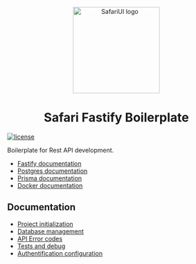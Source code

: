 <!-- markdownlint-disable-next-line -->
<p align="center">
    <img width="200" src="https://raw.githubusercontent.com/SafariLib/.github/main/assets/logo.png" alt="SafariUI logo">
</p>
<h1 align="center">Safari Fastify Boilerplate</h1>

[![license](https://img.shields.io/badge/license-MIT-blue.svg)](./LICENSE)

Boilerplate for Rest API development.

-   [Fastify documentation](https://fastify.dev/docs/latest/)
-   [Postgres documentation](https://www.postgresql.org/docs/)
-   [Prisma documentation](https://www.prisma.io/docs)
-   [Docker documentation](https://docs.docker.com/)

## Documentation

-   [Project initialization](./doc/initialization.md)
-   [Database management](./doc/prisma.md)
-   [API Error codes](./doc/api_error_codes.md)
-   [Tests and debug](./doc/tests_and_debug.md)
-   [Authentification configuration](./doc/auth_config.md)
